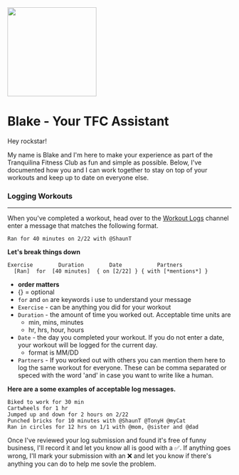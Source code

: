 <img src="https://cdn.discordapp.com/app-icons/525336223632457749/5199407aff399b83cb205c21511d7a81.png?size=512" width="200" />

# Blake - Your TFC Assistant

Hey rockstar!

My name is Blake and I'm here to make your experience as part of the Tranquilina Fitness Club as fun and simple as possible. Below, I've documented how you and I can work together to stay on top of your workouts and keep up to date on everyone else.

### Logging Workouts

---

When you've completed a workout, head over to the [Workout Logs](https://discordapp.com/channels/525441114648608780/525819670553690156) channel enter a message that matches the following format.

```
Ran for 40 minutes on 2/22 with @ShaunT
```

**Let's break things down**

```
Exercise        Duration        Date           Partners
  [Ran]  for  [40 minutes]  { on [2/22] } { with [*mentions*] }
```

- **order matters**
- {} = optional
- `for` and `on` are keywords i use to understand your message
- `Exercise` - can be anything you did for your workout
- `Duration` - the amount of time you worked out. Acceptable time units are
  - min, mins, minutes
  - hr, hrs, hour, hours
- `Date` - the day you completed your workout. If you do not enter a date, your workout will be logged for the current day.
  - format is MM/DD
- `Partners` - If you worked out with others you can mention them here to log the same workout for everyone. These can be comma separated or speced with the word 'and' in case you want to write like a human.

**Here are a some examples of acceptable log messages.**

```
Biked to work for 30 min
Cartwheels for 1 hr
Jumped up and down for 2 hours on 2/22
Punched bricks for 10 minutes with @ShaunT @TonyH @myCat
Ran in circles for 12 hrs on 1/1 with @mom, @sister and @dad
```

Once I've reviewed your log submission and found it's free of funny business, I'll record it and let you know all is good with a ✅. If anything goes wrong, I'll mark your submission with an ❌ and let you know if there's anything you can do to help me sovle the problem.
